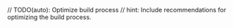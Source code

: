 // TODO(auto): Optimize build process
// hint: Include recommendations for optimizing the build process.
